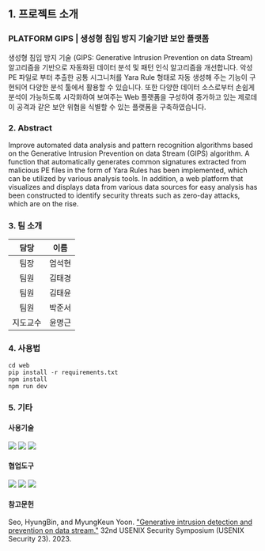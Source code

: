 ## 1. 프로젝트 소개

### **PLATFORM GIPS** | 생성형 침입 방지 기술기반 보안 플랫폼

생성형 침입 방지 기술 (GIPS: Generative Intrusion Prevention on data Stream) 알고리즘을 기반으로 자동화된 데이터 분석 및 패턴 인식 알고리즘을 개선합니다. 악성 PE 파일로 부터 추출한 공통 시그니처를 Yara Rule 형태로 자동 생성해 주는 기능이 구현되어 다양한 분석 툴에서 활용할 수 있습니다. 또한 다양한 데이터 소스로부터 손쉽게 분석이 가능하도록 시각화하여 보여주는 Web 플랫폼을 구성하여 증가하고 있는 제로데이 공격과 같은 보안 위협을 식별할 수 있는 플랫폼을 구축하였습니다.

### 2. Abstract

Improve automated data analysis and pattern recognition algorithms based on the Generative Intrusion Prevention on data Stream (GIPS) algorithm. A function that automatically generates common signatures extracted from malicious PE files in the form of Yara Rules has been implemented, which can be utilized by various analysis tools. In addition, a web platform that visualizes and displays data from various data sources for easy analysis has been constructed to identify security threats such as zero-day attacks, which are on the rise.

### 3. 팀 소개

|   담당   |  이름  |
| :------: | :----: |
|   팀장   | 엄석현 |
|   팀원   | 김태경 |
|   팀원   | 김태윤 |
|   팀원   | 박준서 |
| 지도교수 | 윤명근 |

### 4. 사용법

```console
cd web
pip install -r requirements.txt
npm install
npm run dev
```

### 5. 기타

#### 사용기술

<img src="https://img.shields.io/badge/python-3776AB?style=for-the-badge&logo=python&logoColor=white"/>
<img src="https://img.shields.io/badge/scikit learn-F7931E?style=for-the-badge&logo=scikit-learn&logoColor=white"/>
<img src="https://img.shields.io/badge/next.js-000000?style=for-the-badge&logo=next.js&logoColor=white"/>

#### 협업도구

<img src="https://img.shields.io/badge/github-181717?style=for-the-badge&logo=github&logoColor=white"/>
<img src="https://img.shields.io/badge/notion-000000?style=for-the-badge&logo=notion&logoColor=white"/>
<img src="https://img.shields.io/badge/slack-4A154B?style=for-the-badge&logo=slack&logoColor=white"/>

#### 참고문헌

Seo, HyungBin, and MyungKeun Yoon. ["Generative intrusion detection and prevention on data stream."](https://www.usenix.org/conference/usenixsecurity23/presentation/seo) 32nd USENIX Security Symposium (USENIX Security 23). 2023.
